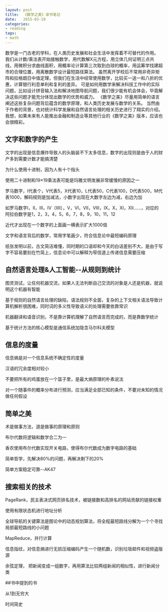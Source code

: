 ```yaml
---
layout: post
title:  《数学之美》读书笔记
date:   2015-03-10
categories:
- reading
tags:
- math
---
```


数学是一门古老的学科，在人类历史发展和社会生活中发挥着不可替代的作用。
我们从计数/乘法表开始接触数学，用代数解X元方程，用立体几何证明三点共线，用微积分求曲线面积，用概率论计算第三次取到白球的概率，用运筹学找建超市的合理位置，用离散数学设计最短路径算法。
虽然离开学校后不常用非奇异矩阵和拉格朗日中值定理，但我们在生活中经常使用数学，比较买一送一和八折的优惠，计算银行利息单利和复利的差异。
可是如何用数学来解决科技工作中的实际问题，比如设计拼音输入法和解决地图导航问题，我们很少能有机会体会，毕竟解决这些问题才能充分体现出数学的优势和威力。
《数学之美》尽量用简单的语言阐述这些复杂问题背后蕴含的数学原理，和人类历史发展与数学的关系。
当然由于作者的背景，也对统计科学发展和自然语言处理的相关历史进行了翔实的介绍。
我想，如果未来有人能推出金融和制造业等其他行业的《数学之美》版本，应该也会很精彩。


## 文字和数字的产生

文字的出现是信息爆炸导致人的头脑装不下太多信息，数字的出现则是由于人的财产多到需要计数才能搞清楚

为什么使用十进制，因为人有十个指头

使用二十进制和19*19乘法表可能是玛雅文明发展非常缓慢的原因之一

罗马数字，I代表个，V代表5，X代表10，L代表50，C代表100，D代表500，M代表1000，解码规则是加减法，小数字出现在大数字左边为减，右边为加

如罗马数字Ⅰ，Ⅱ，Ⅲ，Ⅳ（IIII），Ⅴ，Ⅵ，Ⅶ，Ⅷ，Ⅸ，Ⅹ，Ⅺ，Ⅻ……，对应的阿拉伯数字是1，2，3，4，5，6，7，8，9，10，11，12

近代才出现在一个数字的上面画一横表示扩大1000倍

文字和语言背后的数学，常用字笔画少，符合信息论中最短编码原理

纸张发明以前，古文简洁难懂，同时期的口语却和今天的白话差别不大，是由于写字不容易要刻在竹简上，信息论中可以解释为窄信道上传递信息需要压缩


## 自然语言处理&人工智能--从规则到统计

图灵测试，让任何机器交流，如果人无法判断自己交流的对象是人还是机器，就说明这个机器有智能

基于规则的自然语言处理的缺陷，语法规则不全面，复杂的上下文相关语法导致计算机解析很困难，同时词的多义性导致语义的处理需要依靠常识

机器翻译和语音识别，不是靠计算机理解了自然语言而完成的，而是靠数学统计

基于统计方法的核心模型是通信系统加隐含马尔科夫模型


## 信息的度量

信息熵是对一个信息系统不确定性的度量

汉语的冗余度相对较小

不要把所有的鸡蛋放在一个篮子里，是最大熵原理的朴素说法

对一个随事件的概率分布进行预测，应当满足全部已知的条件，不要对未知的情况做任何假设


## 简单之美

术是做事方法，道是做事的原理和原则

布尔代数将逻辑和数学合二为一

香农使用布尔代数实现开关电路，使得布尔代数成为数字电路的基础

简单哲学，先解决80%的问题，再解决剩下的20%

简单方案稳定可靠--AK47


## 搜索相关的技术

PageRank，民主表决式网页排名技术，被链接数和高排名的网站贡献的链接权重

使用有限状态机进行地址分析

全球导航的关键算法是图论中的动态规划算法，将全程最短路线分解为一个个寻找局部最短路线的小问题

MapReduce，并行计算

信息指纹，对信息熵进行无损压缩编码产生一个随机数，识别垃圾邮件和视频盗版源

余弦定理， 把新闻变成一组数字，再用算法比较两组新闻的相似性，进行新闻分类


##书中提到的书

从1到无穷大

时间简史

